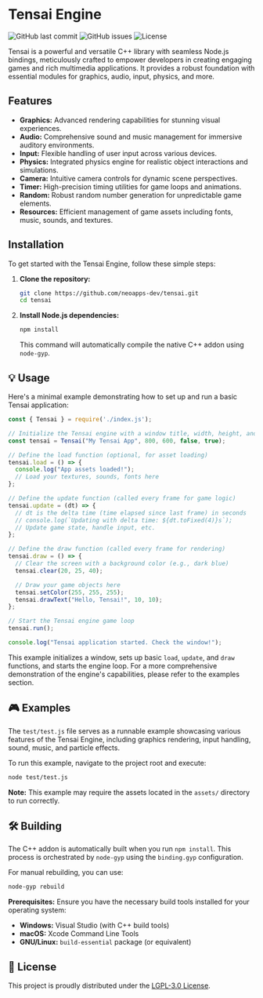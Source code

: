# Tensai Engine

![GitHub last commit](https://img.shields.io/github/last-commit/neoapps-dev/tensai)
![GitHub issues](https://img.shields.io/github/issues/neoapps-dev/tensai)
![License](https://img.shields.io/badge/License-LGPL--3.0-blue.svg)

Tensai is a powerful and versatile C++ library with seamless Node.js bindings, meticulously crafted to empower developers in creating engaging games and rich multimedia applications. It provides a robust foundation with essential modules for graphics, audio, input, physics, and more.

## Features

-   **Graphics:** Advanced rendering capabilities for stunning visual experiences.
-   **Audio:** Comprehensive sound and music management for immersive auditory environments.
-   **Input:** Flexible handling of user input across various devices.
-   **Physics:** Integrated physics engine for realistic object interactions and simulations.
-   **Camera:** Intuitive camera controls for dynamic scene perspectives.
-   **Timer:** High-precision timing utilities for game loops and animations.
-   **Random:** Robust random number generation for unpredictable game elements.
-   **Resources:** Efficient management of game assets including fonts, music, sounds, and textures.

## Installation

To get started with the Tensai Engine, follow these simple steps:

1.  **Clone the repository:**

    ```bash
    git clone https://github.com/neoapps-dev/tensai.git
    cd tensai
    ```

2.  **Install Node.js dependencies:**

    ```bash
    npm install
    ```

    This command will automatically compile the native C++ addon using `node-gyp`.

## 💡 Usage

Here's a minimal example demonstrating how to set up and run a basic Tensai application:

```javascript
const { Tensai } = require('./index.js');

// Initialize the Tensai engine with a window title, width, height, and fullscreen/vsync options
const tensai = Tensai("My Tensai App", 800, 600, false, true);

// Define the load function (optional, for asset loading)
tensai.load = () => {
  console.log("App assets loaded!");
  // Load your textures, sounds, fonts here
};

// Define the update function (called every frame for game logic)
tensai.update = (dt) => {
  // dt is the delta time (time elapsed since last frame) in seconds
  // console.log(`Updating with delta time: ${dt.toFixed(4)}s`);
  // Update game state, handle input, etc.
};

// Define the draw function (called every frame for rendering)
tensai.draw = () => {
  // Clear the screen with a background color (e.g., dark blue)
  tensai.clear(20, 25, 40);

  // Draw your game objects here
  tensai.setColor(255, 255, 255);
  tensai.drawText("Hello, Tensai!", 10, 10);
};

// Start the Tensai engine game loop
tensai.run();

console.log("Tensai application started. Check the window!");
```

This example initializes a window, sets up basic `load`, `update`, and `draw` functions, and starts the engine loop. For a more comprehensive demonstration of the engine's capabilities, please refer to the examples section.

## 🎮 Examples

The `test/test.js` file serves as a runnable example showcasing various features of the Tensai Engine, including graphics rendering, input handling, sound, music, and particle effects.

To run this example, navigate to the project root and execute:

```bash
node test/test.js
```

**Note:** This example may require the assets located in the `assets/` directory to run correctly.

## 🛠️ Building

The C++ addon is automatically built when you run `npm install`. This process is orchestrated by `node-gyp` using the `binding.gyp` configuration.

For manual rebuilding, you can use:

```bash
node-gyp rebuild
```

**Prerequisites:** Ensure you have the necessary build tools installed for your operating system:
-   **Windows:** Visual Studio (with C++ build tools)
-   **macOS:** Xcode Command Line Tools
-   **GNU/Linux:** `build-essential` package (or equivalent)

## 📜 License

This project is proudly distributed under the [LGPL-3.0 License](LICENSE).
